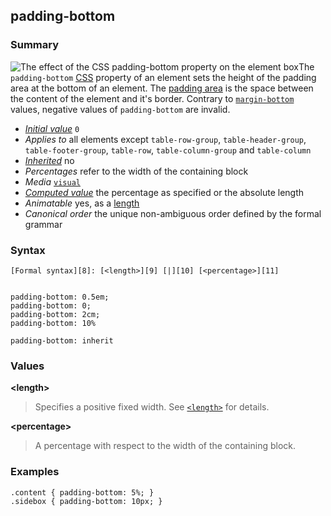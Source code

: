 ## padding-bottom

### Summary

![The effect of the CSS padding-bottom property on the element box](/files/4109/padding-bottom.svg)The `padding-bottom` [CSS][0] property of an element sets the height of the padding area at the bottom of an element. The [padding area][1] is the space between the content of the element and it's border. Contrary to [`margin-bottom`][2] values, negative values of `padding-bottom` are invalid.

* _[Initial value][3]_ `0` 
* _Applies to_ all elements except `table-row-group`, `table-header-group`, `table-footer-group`, `table-row`, `table-column-group` and `table-column` 
* _[Inherited][4]_ no 
* _Percentages_ refer to the width of the containing block 
* _Media_ [`visual`][5] 
* _[Computed value][6]_ the percentage as specified or the absolute length 
* _Animatable_ yes, as a [length][7] 
* _Canonical order_ the unique non-ambiguous order defined by the formal grammar

### Syntax

    [Formal syntax][8]: [<length>][9] [|][10] [<percentage>][11]
    

    padding-bottom: 0.5em;
    padding-bottom: 0;
    padding-bottom: 2cm;
    padding-bottom: 10%
    
    padding-bottom: inherit
    

### Values

**<length\>**

> Specifies a positive fixed width. See [`<length>`][12] for details.

**<percentage\>**

> A percentage with respect to the width of the containing block.

### Examples

    .content { padding-bottom: 5%; }
    .sidebox { padding-bottom: 10px; } 
    



[0]: https://developer.mozilla.org/en/CSS "CSS"
[1]: https://developer.mozilla.org/en/CSS/box_model#padding "http://developer.mozilla.orghttps://developer.mozilla.org/en/CSS/Box_model#padding"
[2]: https://developer.mozilla.org/en/docs/Web/CSS/margin-bottom
[3]: https://developer.mozilla.org/en/docs/CSS/initial_value
[4]: https://developer.mozilla.org/en/docs/CSS/inheritance
[5]: https://developer.mozilla.org/en/docs/CSS/@media#Media_groups
[6]: https://developer.mozilla.org/en/docs/CSS/computed_value
[7]: https://developer.mozilla.org/en/docs/CSS/length#Interpolation "Values of the <length> CSS data type are interpolated as real, floating-point numbers."
[8]: https://developer.mozilla.org/en/docs/CSS/Value_definition_syntax "CSS/Value_definition_syntax"
[9]: https://developer.mozilla.org/en/docs/CSS/length "Possible value: a number followed by 'em', 'ex', 'ch', 'rem', 'px', 'cm', 'mm', 'in', 'vh', 'vw', 'vmin', 'vmax', 'pt', 'pc', 'px', like 3px, 1.5cm, -0.5em, 0."
[10]: https://developer.mozilla.org/en/docs/CSS/Value_definition_syntax#Single_bar "Single bar: the two entities are optional, but exactly one must be present."
[11]: https://developer.mozilla.org/en/docs/CSS/percentage
[12]: https://developer.mozilla.org/en/docs/Web/CSS/length